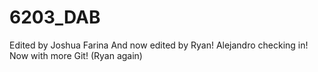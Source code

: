 # 6203_DAB
Edited by Joshua Farina
And now edited by Ryan!
Alejandro checking in!
Now with more Git! (Ryan again)